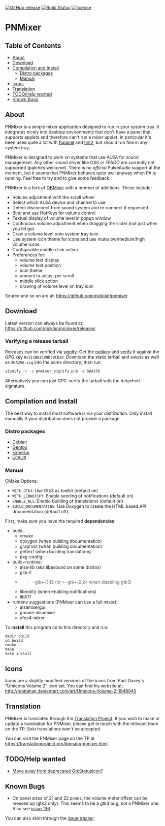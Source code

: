 [![GitHub release](https://img.shields.io/github/release/nicklan/pnmixer.svg)](https://github.com/nicklan/pnmixer/releases)
[![Build Status](https://travis-ci.org/nicklan/pnmixer.svg?branch=master)](https://travis-ci.org/nicklan/pnmixer)
[![license](https://img.shields.io/github/license/nicklan/pnmixer.svg)](COPYING)

PNMixer
=======

Table of Contents
-----------------
* [About](#about)
* [Download](#download)
* [Compilation and Install](#compilation-and-install)
	* [Distro packages](#distro-packages)
	* [Manual](#manual)
* [Icons](#icons)
* [Translation](#translation)
* [TODO/Help wanted](#todohelp-wanted)
* [Known Bugs](#known-bugs)

About
-----
PNMixer is a simple mixer application designed to run in your system
tray. It integrates nicely into desktop environments that don't have
a panel that supports applets and therefore can't run a mixer applet.
In particular it's been used quite a lot with [fbpanel][] and [tint2][],
but should run fine in any system tray.

PNMixer is designed to work on systems that use ALSA for sound management.
Any other sound driver like OSS or FFADO are currently not supported
(patches welcome). There is no *official* PulseAudio support at the moment,
but it seems that PNMixer behaves quite well anyway when PA is running.
Feel free to try and to give some feedback.

PNMixer is a fork of [OBMixer][] with a number of additions. These include:

- Volume adjustment with the scroll wheel
- Select which ALSA device and channel to use
- Detect disconnect from sound system and re-connect if requested
- Bind and use HotKeys for volume control
- Textual display of volume level in popup window
- Continuous volume adjustment when dragging the slider (not just when you let go)
- Draw a volume level onto system tray icon
- Use system icon theme for icons and use mute/low/medium/high
  volume icons
- Configurable middle click action
- Preferences for:
	- volume text display
	- volume text position
	- icon theme
	- amount to adjust per scroll
	- middle click action
	- drawing of volume level on tray icon

Source and so on are at: <https://github.com/nicklan/pnmixer>

[fbpanel]: https://github.com/aanatoly/fbpanel
[tint2]:   https://gitlab.com/o9000/tint2
[obmixer]: http://jpegserv.com/?page_id=282

Download
--------
Latest version can always be found at: <https://github.com/nicklan/pnmixer/releases>

### Verifying a release tarball

Releases can be verified via [signify](https://github.com/aperezdc/signify).
Get the [pubkey](https://github.com/nicklan/pnmixer/wiki/signify_keys/pnmixer_signify.pub) and [verify](https://github.com/nicklan/pnmixer/wiki/signify_keys/pnmixer_signify.pub.asc) it against the GPG key
`0x511B62C09D50CD28`.
Download the static tarball and `SHA256` as well as `SHA256.sig` into the
same directory, then run:

```sh
signify -V -p pnmixer_signify.pub -m SHA256
```

Alternatively you can just GPG-verify the tarball with the detached
signature.

Compilation and Install
-----------------------

The best way to install most software is via your distribution. Only install
manually if your distribution does not provide a package.

### Distro packages

* [Debian](https://packages.debian.org/search?keywords=pnmixer&searchon=names&suite=all&section=all)
* [Gentoo](https://packages.gentoo.org/packages/media-sound/pnmixer)
* [Exherbo](https://git.exherbo.org/summer/packages/media-sound/pnmixer/index.html)
* [![AUR](https://img.shields.io/aur/version/pnmixer.svg)](https://aur.archlinux.org/packages/pnmixer/)

### Manual

CMake Options:
- `WITH_GTK3`: Use Gtk3 as toolkit (default on)
- `WITH_LIBNOTIFY`: Enable sending of notifications (default on)
- `ENABLE_NLS`: Enable building of translations (default on)
- `BUILD_DOCUMENTATION`: Use Doxygen to create the HTML based API documentation (default off)

First, make sure you have the required __dependencies__:
- build:
	- cmake
	- doxygen (when building documentation)
	- graphviz (when building documentation)
	- gettext (when building translations)
	- pkg-config
- build+runtime:
	- alsa-lib (aka libasound on some distros)
	- glib-2
	- >=gtk+-3.12 (or >=gtk+-2.24 when disabling gtk3)
	- libnotify (when enabling notifications)
	- libX11
- runtime suggestions (PNMixer can use a full mixer):
	- alsamixergui
	- gnome-alsamixer
	- xfce4-mixer

To __install__ this program cd to this directory and run:

    mkdir build
    cd build
    cmake ..
    make
    make install

Icons
-----
Icons are a slightly modified versions of the icons from Paul Davey's
"Umicons Volume 2" icon set. You can find his website at:
<http://mattahan.deviantart.com/art/Umicons-Volume-2-1948945>

Translation
-----------
PNMixer is translated through the [Translation Project](https://translationproject.org/).
If you wish to make or update a translation for PNMixer, please get in touch
with the relevant team on the TP. Solo translations won't be accepted.

You can visit the PNMixer page on the TP at
<https://translationproject.org/domain/pnmixer.html>.

TODO/Help wanted
---------------

- [Move away from deprecated GtkStatusIcon?](https://github.com/nicklan/pnmixer/issues/81)

Known Bugs
----------

- On panel sizes of 21 and 22 pixels, the volume meter offset can be messed up (gtk3 only). This seems to be a gtk3 bug, not a PNMixer one. Also see [issue 136](https://github.com/nicklan/pnmixer/issues/136).

You can also skim through the [issue tracker](https://github.com/nicklan/pnmixer/issues?q=is%3Aissue+is%3Aopen+label%3Abug).

